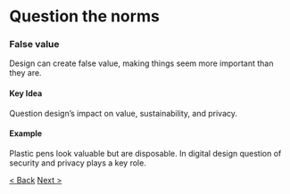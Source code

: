 # Question the norms
### False value
Design can create false value, making things seem more important than they are.

#### Key Idea
Question design’s impact on value, sustainability, and privacy.

#### Example
Plastic pens look valuable but are disposable. In digital design question of security and privacy plays a key role.


[< Back](/presentation/05.md)
[Next >](/presentation/07.md)
